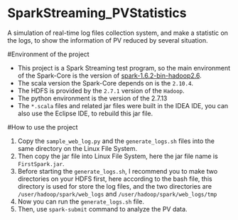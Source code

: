 # SparkStreaming_PVStatistics
A simulation of real-time log files collection system, and make a statistic on the logs, to show the information of PV reduced by several situation. 

#Environment of the project
* This project is a Spark Streaming test program, so the main environment of the Spark-Core is the version of [ spark-1.6.2-bin-hadoop2.6](http://d3kbcqa49mib13.cloudfront.net/spark-1.6.2-bin-hadoop2.6.tgz).
* The scala version the Spark-Core depends on is the `2.10.4`.
* The HDFS is provided by the `2.7.1` version of the `Hadoop`.
* The python environment is the version of the 2.7.13
* The `*.scala` files and related jar files were built in the IDEA IDE, you can also use the Eclipse IDE, to rebuild this jar file.

#How to use the project
1. Copy the `sample_web_log.py` and the `generate_logs.sh` files into the same directory on the Linux File System.
2. Then copy the jar file into Linux File System, here the jar file name is `FirstSpark.jar`.
3. Before starting the `generate_logs.sh`, I recommend you to make two directories on your HDFS first, here according to the bash file, this directory is used for store the log files, and the two directories are `/user/hadoop/spark/web_logs` and `/user/hadoop/spark/web_logs/tmp`
4. Now you can run the `generate_logs.sh` file.
5. Then, use `spark-submit` command to analyze the PV data.
